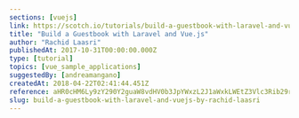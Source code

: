 ```yaml
---
sections: [vuejs]
link: https://scotch.io/tutorials/build-a-guestbook-with-laravel-and-vuejs
title: "Build a Guestbook with Laravel and Vue.js"
author: "Rachid Laasri"
publishedAt: 2017-10-31T00:00:00.000Z
type: [tutorial]
topics: [vue_sample_applications]
suggestedBy: [andreamangano]
createdAt: 2018-04-22T02:41:44.451Z
reference: aHR0cHM6Ly9zY290Y2guaW8vdHV0b3JpYWxzL2J1aWxkLWEtZ3Vlc3Rib29rLXdpdGgtbGFyYXZlbC1hbmQtdnVlanM
slug: build-a-guestbook-with-laravel-and-vuejs-by-rachid-laasri
---
```

